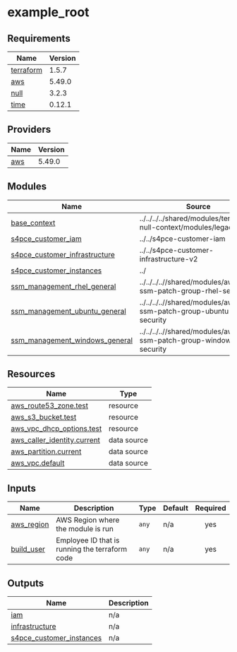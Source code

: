 # example_root

<!-- BEGINNING OF PRE-COMMIT-TERRAFORM DOCS HOOK -->
## Requirements

| Name | Version |
|------|---------|
| <a name="requirement_terraform"></a> [terraform](#requirement\_terraform) | 1.5.7 |
| <a name="requirement_aws"></a> [aws](#requirement\_aws) | 5.49.0 |
| <a name="requirement_null"></a> [null](#requirement\_null) | 3.2.3 |
| <a name="requirement_time"></a> [time](#requirement\_time) | 0.12.1 |

## Providers

| Name | Version |
|------|---------|
| <a name="provider_aws"></a> [aws](#provider\_aws) | 5.49.0 |

## Modules

| Name | Source | Version |
|------|--------|---------|
| <a name="module_base_context"></a> [base\_context](#module\_base\_context) | ../../../../shared/modules/terraform-null-context/modules/legacy | n/a |
| <a name="module_s4pce_customer_iam"></a> [s4pce\_customer\_iam](#module\_s4pce\_customer\_iam) | ../../s4pce-customer-iam | n/a |
| <a name="module_s4pce_customer_infrastructure"></a> [s4pce\_customer\_infrastructure](#module\_s4pce\_customer\_infrastructure) | ../../s4pce-customer-infrastructure-v2 | n/a |
| <a name="module_s4pce_customer_instances"></a> [s4pce\_customer\_instances](#module\_s4pce\_customer\_instances) | ../ | n/a |
| <a name="module_ssm_management_rhel_general"></a> [ssm\_management\_rhel\_general](#module\_ssm\_management\_rhel\_general) | ../../../..//shared/modules/aws-ssm-patch-group-rhel-security | n/a |
| <a name="module_ssm_management_ubuntu_general"></a> [ssm\_management\_ubuntu\_general](#module\_ssm\_management\_ubuntu\_general) | ../../../..//shared/modules/aws-ssm-patch-group-ubuntu-security | n/a |
| <a name="module_ssm_management_windows_general"></a> [ssm\_management\_windows\_general](#module\_ssm\_management\_windows\_general) | ../../../..//shared/modules/aws-ssm-patch-group-windows-security | n/a |

## Resources

| Name | Type |
|------|------|
| [aws_route53_zone.test](https://registry.terraform.io/providers/hashicorp/aws/5.49.0/docs/resources/route53_zone) | resource |
| [aws_s3_bucket.test](https://registry.terraform.io/providers/hashicorp/aws/5.49.0/docs/resources/s3_bucket) | resource |
| [aws_vpc_dhcp_options.test](https://registry.terraform.io/providers/hashicorp/aws/5.49.0/docs/resources/vpc_dhcp_options) | resource |
| [aws_caller_identity.current](https://registry.terraform.io/providers/hashicorp/aws/5.49.0/docs/data-sources/caller_identity) | data source |
| [aws_partition.current](https://registry.terraform.io/providers/hashicorp/aws/5.49.0/docs/data-sources/partition) | data source |
| [aws_vpc.default](https://registry.terraform.io/providers/hashicorp/aws/5.49.0/docs/data-sources/vpc) | data source |

## Inputs

| Name | Description | Type | Default | Required |
|------|-------------|------|---------|:--------:|
| <a name="input_aws_region"></a> [aws\_region](#input\_aws\_region) | AWS Region where the module is run | `any` | n/a | yes |
| <a name="input_build_user"></a> [build\_user](#input\_build\_user) | Employee ID that is running the terraform code | `any` | n/a | yes |

## Outputs

| Name | Description |
|------|-------------|
| <a name="output_iam"></a> [iam](#output\_iam) | n/a |
| <a name="output_infrastructure"></a> [infrastructure](#output\_infrastructure) | n/a |
| <a name="output_s4pce_customer_instances"></a> [s4pce\_customer\_instances](#output\_s4pce\_customer\_instances) | n/a |
<!-- END OF PRE-COMMIT-TERRAFORM DOCS HOOK -->
